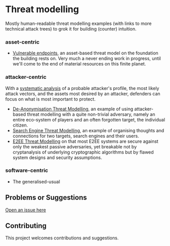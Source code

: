 # Threat modelling

Mostly human-readable threat modelling examples (with links to more technical attack trees) to grok it for building (counter) intuition.

### asset-centric
* [Vulnerable endpoints](vulnerable-endpoints), an asset-based threat model on the foundation the building rests on. Very much a never ending work in progress, until we'll come to the end of material resources on this finite planet.

### attacker-centric
With a [systematic analysis](https://github.com/tymyrddin/orchard/wiki/Profiling-adversaries) of a probable attacker's profile, the most likely attack vectors, and the assets most desired by an attacker, defenders can focus on what is most important to protect. 
* [De-Anonymisation Threat Modelling](DA-threat-model), an example of using attacker-based threat modelling with a quite non-trivial adversary, namely an entire eco-system of players and an often forgotten target, the individual citizen.
* [Search Engine Threat Modelling](SE-threat-model), an example of organising thoughts and connections for two targets, search engines and their users.
* [E2EE Threat Modelling](E2EE-threat-model) on that most E2EE systems are secure against only the weakest passive adversaries, yet breakable not by cryptanalysis of underlying cryptographic algorithms but by flawed system designs and security assumptions.

### software-centric
* The generalised-usual

## Problems or Suggestions

[Open an issue here](https://github.com/tymyrddin/orchard/issues)

## Contributing

This project welcomes contributions and suggestions. 